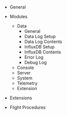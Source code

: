 - General
- Modules
  - Data
    - General
    - Data Log Setup
    - Data Log Contents
    - InfluxDB Setup
    - InfluxDB Contents
    - Error Log
    - Debug Log
  - Console
  - Server
  - System
  - Telemetry
  - Extension

- Extensions
- Flight Procedures